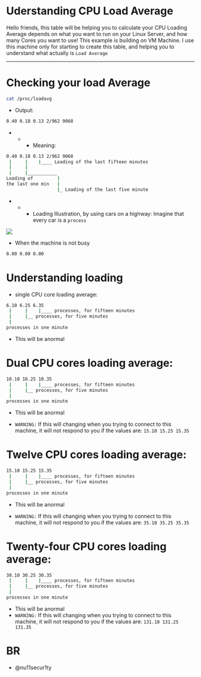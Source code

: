 # Uderstanding CPU Load Average

Hello friends, this table will be helping you to calculate your CPU Loading Average depends on what you want to run on your Linux Server, and how many Cores you want to use!
This example is building on VM Machine. I use this machine only for starting to create this table, and helping you to understand what actually is `Load Average`

---------------------------------------------------------------------------------------------------------------------------------------------------------------------

# Checking your load Average
```bash
cat /proc/loadavg 
```
- Output:
```bash
0.40 0.18 0.13 2/962 9068
```
- - - Meaning:
```bash
0.40 0.18 0.13 2/962 9068
 |     |    |____ Loading of the last fifteen minutes
 |     |
 |     |___________
Loading of         |
the last one min   |
                   |_ Loading of the last five minute
```
- - - Loading Illustration, by using cars on a highway:
      Imagine that every car is a `process`

![](https://github.com/nu11secur1ty/Linux_Deployment_Administration_Hacks-Programing/blob/master/Load_Average/picture/understanding-load-averages.png)

- When the machine is not busy
```bash
0.00 0.00 0.00
```
# Understanding loading

- single CPU core loading average:
```bash
6.10 6.25 6.35
 |     |    |____ processes, for fifteen minutes
 |     |__ processes, for five minutes  
 |
processes in one minute
```
- This will be anormal

# Dual CPU cores loading average:
```bash
10.10 10.25 10.35
 |     |    |____ processes, for fifteen minutes
 |     |__ processes, for five minutes  
 |
processes in one minute
```
- This will be anormal

- `WARNING:` If this will changing when you trying to connect to this machine, it will not respond to you if 
             the values are: `15.10 15.25 15.35`
             
# Twelve CPU cores loading average:
```bash
15.10 15.25 15.35
 |     |    |____ processes, for fifteen minutes
 |     |__ processes, for five minutes  
 |
processes in one minute
```
- This will be anormal

- `WARNING:` If this will changing when you trying to connect to this machine, it will not respond to you if 
             the values are: `35.10 35.25 35.35`

# Twenty-four CPU cores loading average:
```bash
30.10 30.25 30.35
 |     |    |____ processes, for fifteen minutes
 |     |__ processes, for five minutes  
 |
processes in one minute
```
- This will be anormal
- `WARNING:` If this will changing when you trying to connect to this machine, it will not respond to you if 
             the values are: `131.10 131.25 131.35`

# BR 
- @nu11secur1ty
